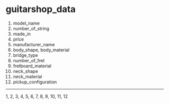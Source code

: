 guitarshop_data
===============

1. model_name
2. number_of_string
3. made_in
4. price
5. manufacturer_name
6. body_shape, body_material
7. bridge_type
8. number_of_fret
9. fretboard_material
10. neck_shape
11. neck_material
12. pickup_configuration

---------------
1, 2, 3, 4, 5, 6, 7, 8, 9, 10, 11, 12

